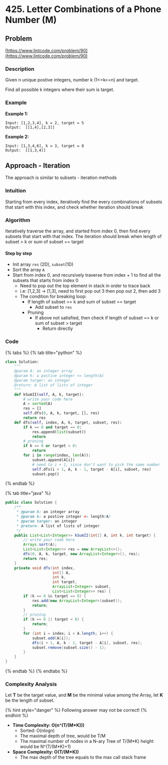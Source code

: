 # 425. Letter Combinations of a Phone Number \(M\)



## Problem

[https://www.lintcode.com/problem/90](https://www.lintcode.com/problem/90)

### Description

Given n unique postive integers, number k \(1&lt;=k&lt;=n\) and target.

Find all possible k integers where their sum is target.

### Example

**Example 1:**

```text
Input: [1,2,3,4], k = 2, target = 5
Output:  [[1,4],[2,3]]
```

**Example 2:**

```text
Input: [1,3,4,6], k = 3, target = 8
Output:  [[1,3,4]]	
```

## Approach - Iteration

The approach is similar to subsets - iteration methods

### Intuition

Starting from every index, iteratively find the every combinations of subsets that start with this index, and check whether iteration should break

### Algorithm 

Iteratively traverse the array, and started from index 0, then find every subsets that start with that index. The iteration should break when length of subset &gt; k or sum of subset == target

#### Step by step

* Init array `res` \(2D\), `subset`\(1D\)
* Sort the array  `A`
* Start from index 0, and recursively traverse from index + 1 to find all the subsets that starts from index 0
  * Need to pop out the top element in stack in order to trace back
  * i.e: \[1,2,3\] -&gt; \[1,3\], need to first pop out 3 then pop out 2, then add 3
  * The condition for breaking loop:
    * If length of subset == k and sum of subset == target
      * Add subset to `res`
    * Pruning
      * If above not satisfied, then check if length of subset == k or sum of subset &gt; target
        * Return directly

### Code

{% tabs %}
{% tab title="python" %}
```python
class Solution:
    """
    @param A: an integer array
    @param k: a postive integer <= length(A)
    @param targer: an integer
    @return: A list of lists of integer
    """
    def kSumII(self, A, k, target):
        # write your code here
        A = sorted(A)
        res = []
        self.dfs(0, A, k, target, [], res)
        return res
    def dfs(self, index, A, k, target, subset, res):
        if k == 0 and target == 0:
            res.append(list(subset))
            return 
        # pruning 
        if k == 0 or target < 0:
            return 
        for i in range(index, len(A)):
            subset.append(A[i])
            # need to i + 1, since don't want to pick the same number 
            self.dfs(i + 1, A, k - 1, target - A[i], subset, res)
            subset.pop()
```
{% endtab %}

{% tab title="java" %}
```java
public class Solution {
    /**
     * @param A: an integer array
     * @param k: a postive integer <= length(A)
     * @param targer: an integer
     * @return: A list of lists of integer
     */
    public List<List<Integer>> kSumII(int[] A, int k, int target) {
        // write your code here
        Arrays.sort(A);
        List<List<Integer>> res = new ArrayList<>();
        dfs(0, A, k, target, new ArrayList<Integer>(), res);
        return res;
    }
    private void dfs(int index, 
                     int[] A, 
                     int k, 
                     int target, 
                     ArrayList<Integer> subset, 
                     List<List<Integer>> res) {
        if (k == 0 && target == 0) {
            res.add(new ArrayList<Integer>(subset));
            return;
        }
        // pruning
        if (k == 0 || target < 0) {
            return;
        }
        for (int i = index; i < A.length; i++) {
            subset.add(A[i]);
            dfs(i + 1, A, k - 1, target - A[i], subset, res);
            subset.remove(subset.size() - 1);
        }
    }
}
```
{% endtab %}
{% endtabs %}

### Complexity Analysis

Let **T** be the target value, and **M** be the minimal value among the Array, let **K** be the length of subset.

{% hint style="danger" %}
Following answer may not be correct!
{% endhint %}

* **Time Complexity: O\(n^\(T/\(M\*K\)\)\)**
  * Sorted: O\(nlogn\)
  * The maximal depth of tree, would be T/M
  * The maximal number of nodes in a N-ary Tree of T/\(M\*K\) height would be N^\(T/\(M\*K\)+1\)
* **Space Complexity: O\(T/\(M\*K\)\)**
  * The max depth of the tree equals to the max call stack frame 


